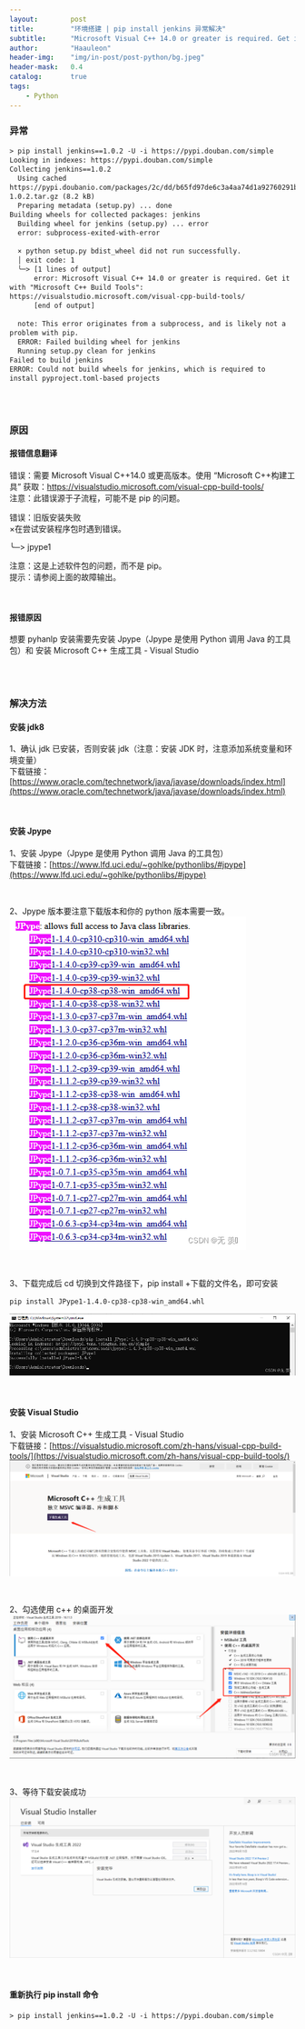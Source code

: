 ```yaml
---
layout:        post
title:         "环境搭建 | pip install jenkins 异常解决"
subtitle:      "Microsoft Visual C++ 14.0 or greater is required. Get it with Microsoft C++ Build Tools"
author:        "Haauleon"
header-img:    "img/in-post/post-python/bg.jpeg"
header-mask:   0.4
catalog:       true
tags:
    - Python
---
```


### 异常
```
> pip install jenkins==1.0.2 -U -i https://pypi.douban.com/simple
Looking in indexes: https://pypi.douban.com/simple
Collecting jenkins==1.0.2
  Using cached https://pypi.doubanio.com/packages/2c/dd/b65fd97de6c3a4aa74d1a92760291b7cd30d84e9729254c6e4cc376cc360/jenkins-1.0.2.tar.gz (8.2 kB)
  Preparing metadata (setup.py) ... done
Building wheels for collected packages: jenkins
  Building wheel for jenkins (setup.py) ... error
  error: subprocess-exited-with-error

  × python setup.py bdist_wheel did not run successfully.
  │ exit code: 1
  ╰─> [1 lines of output]
      error: Microsoft Visual C++ 14.0 or greater is required. Get it with "Microsoft C++ Build Tools": https://visualstudio.microsoft.com/visual-cpp-build-tools/
      [end of output]

  note: This error originates from a subprocess, and is likely not a problem with pip.
  ERROR: Failed building wheel for jenkins
  Running setup.py clean for jenkins
Failed to build jenkins
ERROR: Could not build wheels for jenkins, which is required to install pyproject.toml-based projects
```

<br>
<br>

### 原因
#### 报错信息翻译    
错误：需要 Microsoft Visual C++14.0 或更高版本。使用 “Microsoft C++构建工具” 获取：https://visualstudio.microsoft.com/visual-cpp-build-tools/       
注意：此错误源于子流程，可能不是 pip 的问题。      

错误：旧版安装失败     
×在尝试安装程序包时遇到错误。     

╰─> jpype1      

注意：这是上述软件包的问题，而不是 pip。    
提示：请参阅上面的故障输出。        

<br>

#### 报错原因
想要 pyhanlp 安装需要先安装 Jpype（Jpype 是使用 Python 调用 Java 的工具包）和 安装 Microsoft C++ 生成工具 - Visual Studio        

<br>
<br>

### 解决方法     
#### 安装 jdk8
1、确认 jdk 已安装，否则安装 jdk（注意：安装 JDK 时，注意添加系统变量和环境变量）        
下载链接：[https://www.oracle.com/technetwork/java/javase/downloads/index.html](https://www.oracle.com/technetwork/java/javase/downloads/index.html)        

<br>

#### 安装 Jpype
1、安装 Jpype（Jpype 是使用 Python 调用 Java 的工具包）        
下载链接：[https://www.lfd.uci.edu/~gohlke/pythonlibs/#jpype](https://www.lfd.uci.edu/~gohlke/pythonlibs/#jpype)       

<br>

2、Jpype 版本要注意下载版本和你的 python 版本需要一致。        
![](\img\in-post\post-python\2023-05-12-python-jenkins-1.png)      
<!-- ![](https://img-blog.csdnimg.cn/e5ca90a046ef4e92882a7171084e1157.png)       -->

<br>

3、下载完成后 cd 切换到文件路径下，pip install +下载的文件名，即可安装       
```
pip install JPype1-1.4.0-cp38-cp38-win_amd64.whl
```
![](\img\in-post\post-python\2023-05-12-python-jenkins-2.png)      
<!-- ![](https://img-blog.csdnimg.cn/a640b8e3fba7472fb5e6d1c34a54e579.png) -->

<br>

#### 安装 Visual Studio
1、安装 Microsoft C++ 生成工具 - Visual Studio      
下载链接：[https://visualstudio.microsoft.com/zh-hans/visual-cpp-build-tools/](https://visualstudio.microsoft.com/zh-hans/visual-cpp-build-tools/)       
![](\img\in-post\post-python\2023-05-12-python-jenkins-3.png)      
<!-- ![](https://img-blog.csdnimg.cn/bc4728f8f3d54d9f9e43aa33e8ad47a9.png)     -->

<br>

2、勾选使用 c++ 的桌面开发         
![](\img\in-post\post-python\2023-05-12-python-jenkins-4.png)      
<!-- ![](https://img-blog.csdnimg.cn/5203fed1f80c41eba257ad1ea7740c54.png)      -->

<br>

3、等待下载安装成功     
![](\img\in-post\post-python\2023-05-12-python-jenkins-5.png)      
<!-- ![](https://img-blog.csdnimg.cn/65095b51775e4d7b8c18e89d0353ab3b.png)      -->

<br>

#### 重新执行 pip install 命令
```
> pip install jenkins==1.0.2 -U -i https://pypi.douban.com/simple
```

